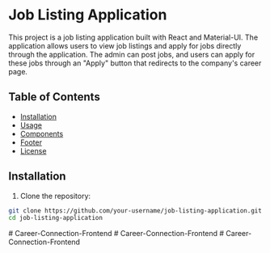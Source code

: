# Job Listing Application

This project is a job listing application built with React and Material-UI. The application allows users to view job listings and apply for jobs directly through the application. The admin can post jobs, and users can apply for these jobs through an "Apply" button that redirects to the company's career page.

## Table of Contents

- [Installation](#installation)
- [Usage](#usage)
- [Components](#components)
- [Footer](#footer)
- [License](#license)

## Installation

1. Clone the repository:

```bash
git clone https://github.com/your-username/job-listing-application.git
cd job-listing-application
```
#   C a r e e r - C o n n e c t i o n - F r o n t e n d  
 #   C a r e e r - C o n n e c t i o n - F r o n t e n d  
 #   C a r e e r - C o n n e c t i o n - F r o n t e n d  
 